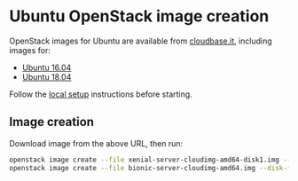 # Ubuntu OpenStack image creation

OpenStack images for Ubuntu are available from
[cloudbase.it](https://cloud-images.ubuntu.com/), including
images for:

- [Ubuntu 16.04](https://cloud-images.ubuntu.com/xenial/current/xenial-server-cloudimg-amd64-disk1.img)
- [Ubuntu 18.04](https://cloud-images.ubuntu.com/bionic/current/bionic-server-cloudimg-amd64.img)

Follow the [local setup](local-setup.md) instructions before starting.

## Image creation

Download image from the above URL, then run:

```sh
openstack image create --file xenial-server-cloudimg-amd64-disk1.img --disk-format qcow2 "Ubuntu 16.04"
openstack image create --file bionic-server-cloudimg-amd64.img --disk-format qcow2 "Ubuntu 18.04"
```
